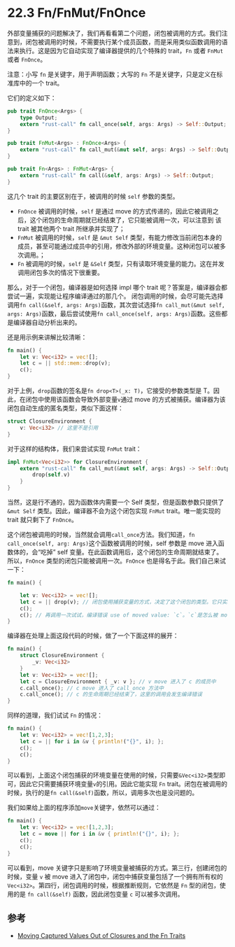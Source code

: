 # 22.3 Fn/FnMut/FnOnce

外部变量捕获的问题解决了，我们再看看第二个问题，闭包被调用的方式。我们注意到，闭包被调用的时候，不需要执行某个成员函数，而是采用类似函数调用的语法来执行。这是因为它自动实现了编译器提供的几个特殊的 trait，`Fn` 或者 `FnMut` 或者 `FnOnce`。

注意：小写 `fn` 是关键字，用于声明函数；大写的 `Fn` 不是关键字，只是定义在标准库中的一个 trait。

它们的定义如下：

```rust
pub trait FnOnce<Args> {
    type Output;
    extern "rust-call" fn call_once(self, args: Args) -> Self::Output;
}

pub trait FnMut<Args> : FnOnce<Args> {
    extern "rust-call" fn call_mut(&mut self, args: Args) -> Self::Output;
}

pub trait Fn<Args> : FnMut<Args> {
    extern "rust-call" fn call(&self, args: Args) -> Self::Output;
}
```

这几个 trait 的主要区别在于，被调用的时候 `self` 参数的类型。
- `FnOnce` 被调用的时候，`self` 是通过 move 的方式传递的，因此它被调用之后，这个闭包的生命周期就已经结束了，它只能被调用一次，可以注意到 该 trait 被其他两个 trait 所继承并实现了；
- `FnMut` 被调用的时候，`self` 是 `&mut Self` 类型，有能力修改当前闭包本身的成员，甚至可能通过成员中的引用，修改外部的环境变量。这种闭包可以被多次调用。；
- `Fn` 被调用的时候，`self` 是 `&Self` 类型，只有读取环境变量的能力。这在并发调用闭包多次的情况下很重要。

那么，对于一个闭包，编译器是如何选择 impl 哪个 trait 呢？答案是，编译器会都尝试一遍，实现能让程序编译通过的那几个。
闭包调用的时候，会尽可能先选择调用`fn call(&self, args: Args)`函数，其次尝试选择`fn call_mut(&mut self, args: Args)`函数，最后尝试使用`fn call_once(self, args: Args)`函数。这些都是编译器自动分析出来的。

还是用示例来讲解比较清晰：

```rust
fn main() {
    let v: Vec<i32> = vec![];
    let c = || std::mem::drop(v);
    c();
}
```

对于上例，`drop`函数的签名是`fn drop<T>(_x: T)`，它接受的参数类型是 T。因此，在闭包中使用该函数会导致外部变量`v`通过 move 的方式被捕获。编译器为该闭包自动生成的匿名类型，类似下面这样：

```rust
struct ClosureEnvironment {
    v: Vec<i32> // 这里不是引用
}
```

对于这样的结构体，我们来尝试实现 `FnMut` trait：

```rust
impl FnMut<Vec<i32>> for ClosureEnvironment {
    extern "rust-call" fn call_mut(&mut self, args: Args) -> Self::Output {
        drop(self.v)
    }
}
```

当然，这是行不通的，因为函数体内需要一个 Self 类型，但是函数参数只提供了 `&mut Self` 类型。因此，编译器不会为这个闭包实现 `FnMut` trait。唯一能实现的 trait 就只剩下了 `FnOnce`。

这个闭包被调用的时候，当然就会调用`call_once`方法。我们知道，`fn call_once(self, arg: Args)`这个函数被调用的时候，self 参数是 move 进入函数体的，会“吃掉” self 变量。在此函数调用后，这个闭包的生命周期就结束了。所以，`FnOnce` 类型的闭包只能被调用一次。`FnOnce` 也是得名于此。我们自己来试一下：

```rust
fn main() {

    let v: Vec<i32> = vec![];
    let c = || drop(v); // 闭包使用捕获变量的方式，决定了这个闭包的类型。它只实现了`FnOnce trait`。
    c();
    c(); // 再调用一次试试，编译错误 use of moved value: `c`。`c`是怎么被 move 走的？
}
```

编译器在处理上面这段代码的时候，做了一个下面这样的展开：

```rust
fn main() {
    struct ClosureEnvironment {
        _v: Vec<i32>
    }
    let v: Vec<i32> = vec![];
    let c = ClosureEnvironment { _v: v }; // v move 进入了 c 的成员中
    c.call_once(); // c move 进入了 call_once 方法中
    c.call_once(); // c 的生命周期已经结束了，这里的调用会发生编译错误
}
```

同样的道理，我们试试 `Fn` 的情况：

```rust
fn main() {
    let v: Vec<i32> = vec![1,2,3];
    let c = || for i in &v { println!("{}", i); };
    c();
    c();
}
```

可以看到，上面这个闭包捕获的环境变量在使用的时候，只需要`&Vec<i32>`类型即可，因此它只需要捕获环境变量`v`的引用。因此它能实现 `Fn` trait。闭包在被调用的时候，执行的是`fn call(&self)`函数，所以，调用多次也是没问题的。

我们如果给上面的程序添加`move`关键字，依然可以通过：

```rust
fn main() {
    let v: Vec<i32> = vec![1,2,3];
    let c = move || for i in &v { println!("{}", i); };
    c();
    c();
}
```

可以看到，move 关键字只是影响了环境变量被捕获的方式。第三行，创建闭包的时候，变量 `v` 被 move 进入了闭包中，闭包中捕获变量包括了一个拥有所有权的 `Vec<i32>`。第四行，闭包调用的时候，根据推断规则，它依然是 `Fn` 型的闭包，使用的是 `fn call(&self)` 函数，因此闭包变量 `c` 可以被多次调用。


## 参考

- [Moving Captured Values Out of Closures and the Fn Traits](https://doc.rust-lang.org/book/ch13-01-closures.html#moving-captured-values-out-of-closures-and-the-fn-traits)
